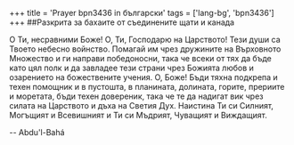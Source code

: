 +++
title = 'Prayer bpn3436 in български'
tags = ['lang-bg', 'bpn3436']
+++
##Разкрита за бахаите от съединените щати и канада

О Ти, несравними Боже! О, Ти, Господарю на Царството! Тези души са Твоето небесно войнство. Помагай им чрез дружините на Върховното Множество и ги направи победоносни, така че всеки от тях да бъде като цял полк и да завладее тези страни чрез Божията любов и озарението на божествените учения.
О, Боже! Бъди тяхна подкрепа и техен помощник и в пустошта, в планината, долината, горите, прериите и моретата, бъди техен довереник, така че те да надигат вик чрез силата на Царството и дъха на Светия Дух.
Наистина Ти си Силният, Могъщият и Всевишният и Ти си Мъдрият, Чуващият и Виждащият.

-- Abdu'l-Bahá
